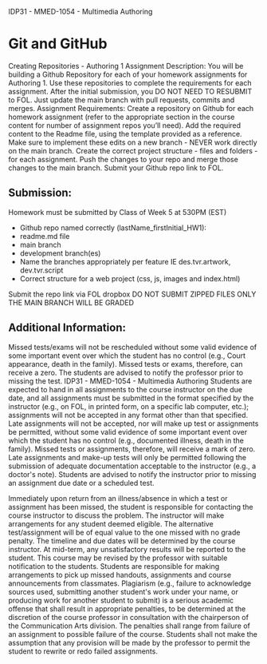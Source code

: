 IDP31 - MMED-1054 - Multimedia Authoring

# Git and GitHub

Creating Repositories - Authoring 1
Assignment Description:
You will be building a Github Repository for each of your homework assignments for
Authoring 1. Use these repositories to complete the requirements for each assignment. After
the initial submission, you DO NOT NEED TO RESUBMIT to FOL. Just update the main
branch with pull requests, commits and merges.
Assignment Requirements:
Create a repository on Github for each homework assignment (refer to the appropriate
section in the course content for number of assignment repos you’ll need).
Add the required content to the Readme file, using the template provided as a reference.
Make sure to implement these edits on a new branch - NEVER work directly on the main
branch.
Create the correct project structure - files and folders - for each assignment.
Push the changes to your repo and merge those changes to the main branch.
Submit your Github repo link to FOL.

## Submission:

Homework must be submitted by Class of Week 5 at 530PM (EST)
- Github repo named correctly (lastName_firstInitial_HW1):
- readme.md file
- main branch
- development branch(es)
- Name the branches appropriately per feature IE des.tvr.artwork, dev.tvr.script
- Correct structure for a web project (css, js, images and index.html)

Submit the repo link via FOL dropbox
DO NOT SUBMIT ZIPPED FILES
ONLY THE MAIN BRANCH WILL BE GRADED

## Additional Information:

Missed tests/exams will not be rescheduled without some valid evidence of some important
event over which the student has no control (e.g., Court appearance, death in the family).
Missed tests or exams, therefore, can receive a zero. The students are advised to notify the
professor prior to missing the test.
IDP31 - MMED-1054 - Multimedia Authoring
Students are expected to hand in all assignments to the course instructor on the due date,
and all assignments must be submitted in the format specified by the instructor (e.g., on
FOL, in printed form, on a specific lab computer, etc.); assignments will not be accepted in
any format other than that specified.
Late assignments will not be accepted, nor will make up test or assignments be permitted,
without some valid evidence of some important event over which the student has no control
(e.g., documented illness, death in the family). Missed tests or assignments, therefore, will
receive a mark of zero. Late assignments and make-up tests will only be permitted following
the submission of adequate documentation acceptable to the instructor (e.g., a doctor's
note). Students are advised to notify the instructor prior to missing an assignment due date
or a scheduled test.

Immediately upon return from an illness/absence in which a test or assignment has been
missed, the student is responsible for contacting the course instructor to discuss the
problem. The instructor will make arrangements for any student deemed eligible. The
alternative test/assignment will be of equal value to the one missed with no grade penalty.
The timeline and due dates will be determined by the course instructor.
At mid-term, any unsatisfactory results will be reported to the student.
This course may be revised by the professor with suitable notification to the students.
Students are responsible for making arrangements to pick up missed handouts, assignments
and course announcements from classmates.
Plagiarism (e.g., failure to acknowledge sources used, submitting another student's work
under your name, or producing work for another student to submit) is a serious academic
offense that shall result in appropriate penalties, to be determined at the discretion of the
course professor in consultation with the chairperson of the Communication Arts division.
The penalties shall range from failure of an assignment to possible failure of the course.
Students shall not make the assumption that any provision will be made by the professor to
permit the student to rewrite or redo failed assignments.
